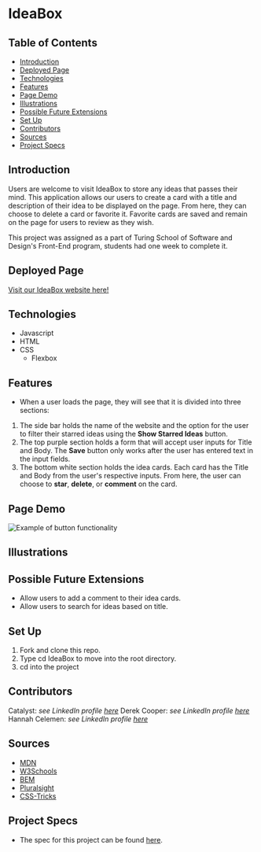# IdeaBox

## Table of Contents
  - [Introduction](#introduction)
  - [Deployed Page](#deployed-page)
  - [Technologies](#technologies)
  - [Features](#features)
  - [Page Demo](#page-demo)
  - [Illustrations](#illustrations)
  - [Possible Future Extensions](#possible-future-extensions)
  - [Set Up](#set-up)
  - [Contributors](#contributors)
  - [Sources](#sources)
  - [Project Specs](#project-specs)

## Introduction
  Users are welcome to visit IdeaBox to store any ideas that passes their mind. This application allows our users to create a card with a title and description of their idea to be displayed on the page. From here, they can choose to delete a card or favorite it. Favorite cards are saved and remain on the page for users to review as they wish.

  This project was assigned as a part of Turing School of Software and Design's Front-End program, students had one week to complete it.

## Deployed Page
[Visit our IdeaBox website here!](https://ohclaire.github.io/ideabox-group-project/)

## Technologies
- Javascript
- HTML
- CSS
  - Flexbox


## Features
- When a user loads the page, they will see that it is divided into three sections: 
1. The side bar holds the name of the website and the option for the user to filter their starred ideas using the **Show Starred Ideas** button. 
2. The top purple section holds a form that will accept user inputs for Title and Body. The **Save** button only works after the user has entered text in the input fields. 
3. The bottom white section holds the idea cards. Each card has the Title and Body from the user's respective inputs. From here, the user can choose to **star**, **delete**, or **comment** on the card. 

## Page Demo
![Example of button functionality]()

## Illustrations


## Possible Future Extensions
- Allow users to add a comment to their idea cards.
- Allow users to search for ideas based on title.


## Set Up
1. Fork and clone this repo.
2. Type cd IdeaBox to move into the root directory.
3. cd into the project

## Contributors
Catalyst: *see LinkedIn profile [here](https://www.linkedin.com/in/catalyst-278156246/)*
Derek Cooper: *see LinkedIn profile [here](https://www.linkedin.com/in/derek-cooper-a8798323a/)*
Hannah Celemen: *see LinkedIn profile [here](https://www.linkedin.com/in/hannah-celemen/)*

## Sources
- [MDN](https://developer.mozilla.org/en-US/docs/Learn/HTML/Howto/Use_data_attributes)
- [W3Schools](https://www.w3schools.com/cssref/pr_class_cursor.asp)
- [BEM](http://getbem.com/introduction/)
- [Pluralsight](https://www.pluralsight.com/guides/semantic-html)
- [CSS-Tricks](css-tricks.com/snippets/css/a-guide-to-flexbox/)


## Project Specs
- The spec for this project can be found [here](https://frontend.turing.edu/projects/module-1/ideabox-group-v2.html).
